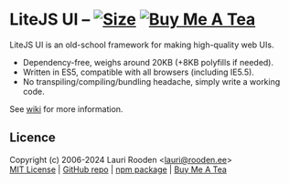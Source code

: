 
[3]: https://badgen.net/packagephobia/install/@litejs/ui
[4]: https://packagephobia.now.sh/result?p=@litejs/ui
[5]: https://badgen.net/badge/icon/Buy%20Me%20A%20Tea/orange?icon=kofi&label
[6]: https://www.buymeacoffee.com/lauriro
[wiki]: https://github.com/litejs/ui/wiki


LiteJS UI &ndash; [![Size][3]][4] [![Buy Me A Tea][5]][6]
=========

LiteJS UI is an old-school framework for making high-quality web UIs.

 - Dependency-free, weighs around 20KB (+8KB polyfills if needed).
 - Written in ES5, compatible with all browsers (including IE5.5).
 - No transpiling/compiling/bundling headache, simply write a working code.

See [wiki][] for more information.


## Licence

Copyright (c) 2006-2024 Lauri Rooden &lt;lauri@rooden.ee&gt;  
[MIT License](https://litejs.com/MIT-LICENSE.txt) |
[GitHub repo](https://github.com/litejs/ui) |
[npm package](https://npmjs.org/package/@litejs/ui) |
[Buy Me A Tea][6]

